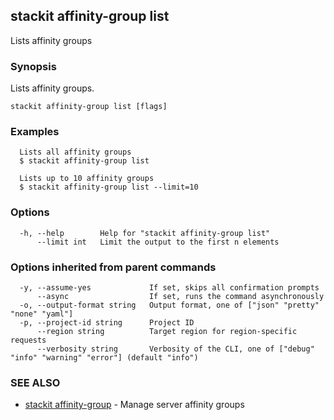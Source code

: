 ## stackit affinity-group list

Lists affinity groups

### Synopsis

Lists affinity groups.

```
stackit affinity-group list [flags]
```

### Examples

```
  Lists all affinity groups
  $ stackit affinity-group list

  Lists up to 10 affinity groups
  $ stackit affinity-group list --limit=10
```

### Options

```
  -h, --help        Help for "stackit affinity-group list"
      --limit int   Limit the output to the first n elements
```

### Options inherited from parent commands

```
  -y, --assume-yes             If set, skips all confirmation prompts
      --async                  If set, runs the command asynchronously
  -o, --output-format string   Output format, one of ["json" "pretty" "none" "yaml"]
  -p, --project-id string      Project ID
      --region string          Target region for region-specific requests
      --verbosity string       Verbosity of the CLI, one of ["debug" "info" "warning" "error"] (default "info")
```

### SEE ALSO

* [stackit affinity-group](./stackit_affinity-group.md)	 - Manage server affinity groups

